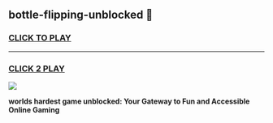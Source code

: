 
## bottle-flipping-unblocked 👋
<h3>
<a href="https://premium.freeplayer.one?title=bottle-flipping-unblocked&ref=14F">CLICK TO PLAY</a></h3>
<hr>

<h3>
<a href="https://premium.freeplayer.one?title=bottle-flipping-unblocked&ref=14F">CLICK 2 PLAY</a>
  
</h3>

<a href="https://premium.freeplayer.one?title=bottle-flipping-unblocked&ref=12F/"><img src="https://clearcache.store/games.png"></a>


**worlds hardest game unblocked: Your Gateway to Fun and Accessible Online Gaming**
